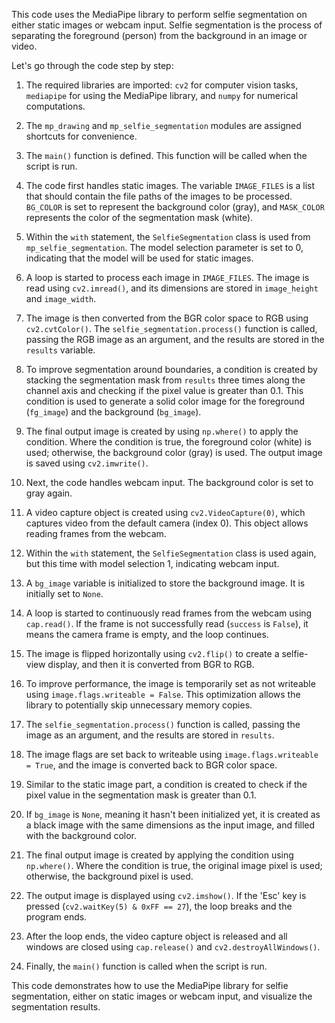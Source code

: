 This code uses the MediaPipe library to perform selfie segmentation on either static images or webcam input. Selfie segmentation is the process of separating the foreground (person) from the background in an image or video.

Let's go through the code step by step:

1.  The required libraries are imported: `cv2` for computer vision tasks, `mediapipe` for using the MediaPipe library, and `numpy` for numerical computations.
    
2.  The `mp_drawing` and `mp_selfie_segmentation` modules are assigned shortcuts for convenience.
    
3.  The `main()` function is defined. This function will be called when the script is run.
    
4.  The code first handles static images. The variable `IMAGE_FILES` is a list that should contain the file paths of the images to be processed. `BG_COLOR` is set to represent the background color (gray), and `MASK_COLOR` represents the color of the segmentation mask (white).
    
5.  Within the `with` statement, the `SelfieSegmentation` class is used from `mp_selfie_segmentation`. The model selection parameter is set to 0, indicating that the model will be used for static images.
    
6.  A loop is started to process each image in `IMAGE_FILES`. The image is read using `cv2.imread()`, and its dimensions are stored in `image_height` and `image_width`.
    
7.  The image is then converted from the BGR color space to RGB using `cv2.cvtColor()`. The `selfie_segmentation.process()` function is called, passing the RGB image as an argument, and the results are stored in the `results` variable.
    
8.  To improve segmentation around boundaries, a condition is created by stacking the segmentation mask from `results` three times along the channel axis and checking if the pixel value is greater than 0.1. This condition is used to generate a solid color image for the foreground (`fg_image`) and the background (`bg_image`).
    
9.  The final output image is created by using `np.where()` to apply the condition. Where the condition is true, the foreground color (white) is used; otherwise, the background color (gray) is used. The output image is saved using `cv2.imwrite()`.
    
10.  Next, the code handles webcam input. The background color is set to gray again.
    
11.  A video capture object is created using `cv2.VideoCapture(0)`, which captures video from the default camera (index 0). This object allows reading frames from the webcam.
    
12.  Within the `with` statement, the `SelfieSegmentation` class is used again, but this time with model selection 1, indicating webcam input.
    
13.  A `bg_image` variable is initialized to store the background image. It is initially set to `None`.
    
14.  A loop is started to continuously read frames from the webcam using `cap.read()`. If the frame is not successfully read (`success` is `False`), it means the camera frame is empty, and the loop continues.
    
15.  The image is flipped horizontally using `cv2.flip()` to create a selfie-view display, and then it is converted from BGR to RGB.
    
16.  To improve performance, the image is temporarily set as not writeable using `image.flags.writeable = False`. This optimization allows the library to potentially skip unnecessary memory copies.
    
17.  The `selfie_segmentation.process()` function is called, passing the image as an argument, and the results are stored in `results`.
    
18.  The image flags are set back to writeable using `image.flags.writeable = True`, and the image is converted back to BGR color space.
    
19.  Similar to the static image part, a condition is created to check if the pixel value in the segmentation mask is greater than 0.1.
    
20.  If `bg_image` is `None`, meaning it hasn't been initialized yet, it is created as a black image with the same dimensions as the input image, and filled with the background color.
    
21.  The final output image is created by applying the condition using `np.where()`. Where the condition is true, the original image pixel is used; otherwise, the background pixel is used.
    
22.  The output image is displayed using `cv2.imshow()`. If the 'Esc' key is pressed (`cv2.waitKey(5) & 0xFF == 27`), the loop breaks and the program ends.
    
23.  After the loop ends, the video capture object is released and all windows are closed using `cap.release()` and `cv2.destroyAllWindows()`.
    
24.  Finally, the `main()` function is called when the script is run.
    

This code demonstrates how to use the MediaPipe library for selfie segmentation, either on static images or webcam input, and visualize the segmentation results.

